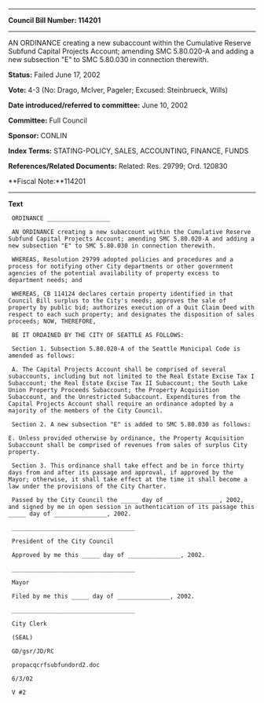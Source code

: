 

********

**Council Bill Number: 114201**
********

 AN ORDINANCE creating a new subaccount within the Cumulative Reserve Subfund Capital Projects Account; amending SMC 5.80.020-A and adding a new subsection "E" to SMC 5.80.030 in connection therewith.

**Status:** Failed June 17, 2002
   
**Vote:** 4-3 (No: Drago, McIver, Pageler; Excused: Steinbrueck, Wills)
   
   
**Date introduced/referred to committee:** June 10, 2002
   
**Committee:** Full Council
   
**Sponsor:** CONLIN
   
   
**Index Terms:** STATING-POLICY, SALES, ACCOUNTING, FINANCE, FUNDS

**References/Related Documents:** Related: Res. 29799; Ord. 120830

**Fiscal Note:**114201

********

**Text**
   
```
 ORDINANCE __________________

 AN ORDINANCE creating a new subaccount within the Cumulative Reserve Subfund Capital Projects Account; amending SMC 5.80.020-A and adding a new subsection "E" to SMC 5.80.030 in connection therewith.

 WHEREAS, Resolution 29799 adopted policies and procedures and a process for notifying other City departments or other government agencies of the potential availability of property excess to department needs; and

 WHEREAS, CB 114124 declares certain property identified in that Council Bill surplus to the City's needs; approves the sale of property by public bid; authorizes execution of a Quit Claim Deed with respect to each such property; and designates the disposition of sales proceeds; NOW, THEREFORE,

 BE IT ORDAINED BY THE CITY OF SEATTLE AS FOLLOWS:

 Section 1. Subsection 5.80.020-A of the Seattle Municipal Code is amended as follows:

 A. The Capital Projects Account shall be comprised of several subaccounts, including but not limited to the Real Estate Excise Tax I Subaccount; the Real Estate Excise Tax II Subaccount; the South Lake Union Property Proceeds Subaccount; the Property Acquisition Subaccount, and the Unrestricted Subaccount. Expenditures from the Capital Projects Account shall require an ordinance adopted by a majority of the members of the City Council.

 Section 2. A new subsection "E" is added to SMC 5.80.030 as follows:

E. Unless provided otherwise by ordinance, the Property Acquisition Subaccount shall be comprised of revenues from sales of surplus City property.

 Section 3. This ordinance shall take effect and be in force thirty days from and after its passage and approval, if approved by the Mayor; otherwise, it shall take effect at the time it shall become a law under the provisions of the City Charter.

 Passed by the City Council the _____ day of _______________, 2002, and signed by me in open session in authentication of its passage this _____ day of _______________, 2002.

 ___________________________________

 President of the City Council

 Approved by me this _____ day of _______________, 2002.

 ___________________________________

 Mayor

 Filed by me this _____ day of _______________, 2002.

 ___________________________________

 City Clerk

 (SEAL)

 GD/gsr/JD/RC

 propacqcrfsubfundord2.doc

 6/3/02

 V #2

```
